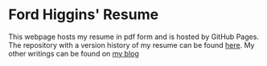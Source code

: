# Ford Higgins' Resume

This webpage hosts my resume in pdf form and is hosted by GitHub Pages. The repository with a version history of my resume can be found [here](https://github.com/wfordh/resume). My other writings can be found on [my blog](https://fordhiggins.com)
